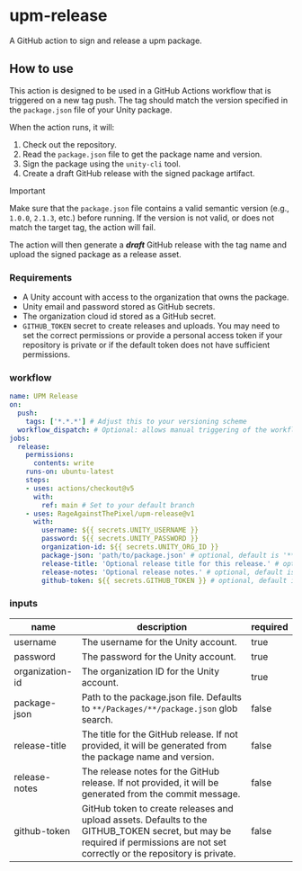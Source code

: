 # upm-release

A GitHub action to sign and release a upm package.

## How to use

This action is designed to be used in a GitHub Actions workflow that is triggered on a new tag push. The tag should match the version specified in the `package.json` file of your Unity package.

When the action runs, it will:

1. Check out the repository.
2. Read the `package.json` file to get the package name and version.
3. Sign the package using the `unity-cli` tool.
4. Create a draft GitHub release with the signed package artifact.

> [!IMPORTANT]
> Make sure that the `package.json` file contains a valid semantic version (e.g., `1.0.0`, `2.1.3`, etc.) before running. If the version is not valid, or does not match the target tag, the action will fail.

The action will then generate a ***draft*** GitHub release with the tag name and upload the signed package as a release asset.

### Requirements

- A Unity account with access to the organization that owns the package.
- Unity email and password stored as GitHub secrets.
- The organization cloud id stored as a GitHub secret.
- `GITHUB_TOKEN` secret to create releases and uploads. You may need to set the correct permissions or provide a personal access token if your repository is private or if the default token does not have sufficient permissions.

### workflow

```yaml
name: UPM Release
on:
  push:
    tags: ['*.*.*'] # Adjust this to your versioning scheme
  workflow_dispatch: # Optional: allows manual triggering of the workflow. Will attempt to make a draft release on the latest tag.
jobs:
  release:
    permissions:
      contents: write
    runs-on: ubuntu-latest
    steps:
    - uses: actions/checkout@v5
      with:
        ref: main # Set to your default branch
    - uses: RageAgainstThePixel/upm-release@v1
      with:
        username: ${{ secrets.UNITY_USERNAME }}
        password: ${{ secrets.UNITY_PASSWORD }}
        organization-id: ${{ secrets.UNITY_ORG_ID }}
        package-json: 'path/to/package.json' # optional, default is '**/Packages/**/package.json' glob search
        release-title: 'Optional release title for this release.' # optional, default is generated from package name and version
        release-notes: 'Optional release notes.' # optional, default is generated from commit message
        github-token: ${{ secrets.GITHUB_TOKEN }} # optional, default is GITHUB_TOKEN secret
```

### inputs

| name | description | required |
| ---- | ----------- | -------- |
| username | The username for the Unity account. | true |
| password | The password for the Unity account. | true |
| organization-id | The organization ID for the Unity account. | true |
| package-json | Path to the package.json file. Defaults to `**/Packages/**/package.json` glob search. | false |
| release-title | The title for the GitHub release. If not provided, it will be generated from the package name and version. | false |
| release-notes | The release notes for the GitHub release. If not provided, it will be generated from the commit message. | false |
| github-token | GitHub token to create releases and upload assets. Defaults to the GITHUB_TOKEN secret, but may be required if permissions are not set correctly or the repository is private. | false |
